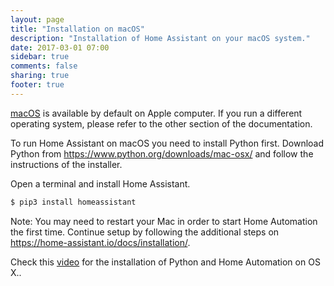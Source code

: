 ```yaml
---
layout: page
title: "Installation on macOS"
description: "Installation of Home Assistant on your macOS system."
date: 2017-03-01 07:00
sidebar: true
comments: false
sharing: true
footer: true
---
```


[macOS](http://www.apple.com/macos/) is available by default on Apple computer. If you run a different operating system, please refer to the other section of the documentation.

To run Home Assistant on macOS you need to install Python first. Download Python from https://www.python.org/downloads/mac-osx/ and follow the instructions of the installer.

Open a terminal and install Home Assistant.

```bash
$ pip3 install homeassistant
```

Note: You may need to restart your Mac in order to start Home Automation the first time. 
Continue setup by following the additional steps on https://home-assistant.io/docs/installation/.

Check this [video](https://www.youtube.com/watch?v=hej6ipN86ls) for the installation of Python and Home Automation on OS X..
